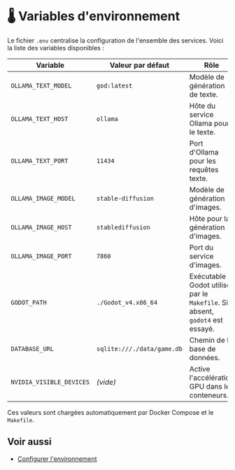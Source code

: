 # 🌡️ Variables d'environnement

Le fichier `.env` centralise la configuration de l'ensemble des services. Voici la liste des variables disponibles :

| Variable | Valeur par défaut | Rôle |
|----------|--------------------|-------|
| `OLLAMA_TEXT_MODEL` | `god:latest` | Modèle de génération de texte. |
| `OLLAMA_TEXT_HOST` | `ollama` | Hôte du service Ollama pour le texte. |
| `OLLAMA_TEXT_PORT` | `11434` | Port d'Ollama pour les requêtes texte. |
| `OLLAMA_IMAGE_MODEL` | `stable-diffusion` | Modèle de génération d'images. |
| `OLLAMA_IMAGE_HOST` | `stablediffusion` | Hôte pour la génération d'images. |
| `OLLAMA_IMAGE_PORT` | `7860` | Port du service d'images. |
| `GODOT_PATH` | `./Godot_v4.x86_64` | Exécutable Godot utilisé par le `Makefile`. Si absent, `godot4` est essayé. |
| `DATABASE_URL` | `sqlite:///./data/game.db` | Chemin de la base de données. |
| `NVIDIA_VISIBLE_DEVICES` | _(vide)_ | Active l'accélération GPU dans les conteneurs. |

Ces valeurs sont chargées automatiquement par Docker Compose et le `Makefile`.

## Voir aussi

- [Configurer l'environnement](../guides/configurer-env.md)
